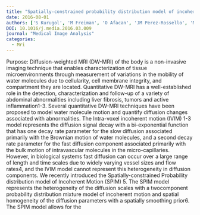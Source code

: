 ```yaml
---
title: "Spatially-constrained probability distribution model of incoherent motion (spim) for abdominal diffusion-weighted mri"
date: 2016-08-01
authors: ['S Kurugol', 'M Freiman', 'O Afacan', 'JM Perez-Rossello', 'MJ Callahan', 'SK Warfield']
DOI: 10.1016/j.media.2016.03.009
journal: "Medical Image Analysis"
categories: 
  - Mri
---
```

Purpose: Diffusion-weighted MRI (DW-MRI) of the body is a non-invasive imaging technique that enables characterization of tissue microenvironments through measurement of variations in the mobility of water molecules due to cellularity, cell membrane integrity, and compartment they are located. Quantitative DW-MRI has a well-established role in the detection, characterization and follow-up of a variety of abdominal abnormalities including liver fibrosis, tumors and active inflammation1-3. Several quantitative DW-MRI techniques have been proposed to model water molecule motion and quantify diffusion changes associated with abnormalities. The Intra-voxel incoherent motion (IVIM) 1-3 model represents the diffusion signal decay with a bi-exponential function that has one decay rate parameter for the slow diffusion associated primarily with the Brownian motion of water molecules, and a second decay rate parameter for the fast diffusion component associated primarily with the bulk motion of intravascular molecules in the micro-capillaries. However, in biological systems fast diffusion can occur over a large range of length and time scales due to widely varying vessel sizes and flow rates4, and the IVIM model cannot represent this heterogeneity in diffusion components. We recently introduced the Spatially-constrained Probability distribution model of Incoherent Motion (SPIM) 5. The SPIM model represents the heterogeneity of the diffusion scales with a twocomponent probability distribution mixture model of incoherent motion and spatial homogeneity of the diffusion parameters with a spatially smoothing prior6. The SPIM model allows for the
            